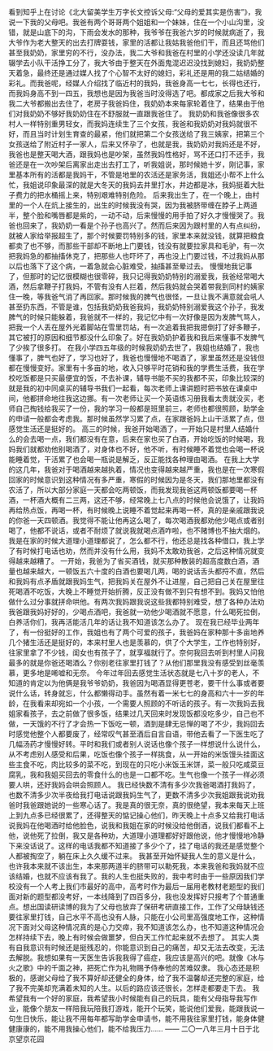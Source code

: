 看到知乎上在讨论《北大留美学生万字长文控诉父母:“父母的爱其实是伤害”》，我说一下我的父母吧。我爸有两个哥哥两个姐姐和一个妹妹，住在一个小山沟里，没错，就是山底下的沟，下雨会发水的那种，我爷爷在我爸六岁的时候就病逝了，我大爷作为老大整天的出去打牌耍钱，家里的活都让我姑我爸他们干，而且还骂他们甚至我奶奶，家里穷的不行，没办法，我二大爷和我爸在村里的小学还没读几年就辍学去小队干活挣工分了，我大爷由于整天在外面鬼混迟迟没找到媳妇，我奶奶整天着急，最终还是通过媒人找了个心智不太好的媳妇，彩礼还是用的我二姑结婚的彩礼。而我爸呢，经媒人介绍找了临近村的我妈，我爸身高一七七，长得也还行，而我妈身高不到一四五，我想也是因为我爸当时没得选了吧。都成家之后我大爷和我二大爷都搬出去住了，老房子我爸妈住，我奶奶本来每家轮着住了，结果由于他们对我奶奶不够好我奶奶住在不舒服就一直跟我爸住了。
我奶奶和我爸像很多农村人一样特别重男轻女，而我妈连续生了三个女孩，我爸和我奶奶对我妈就很不好，而且当时计划生育查的最紧，他们就把第二个女孩送给了我三姨家，把第三个女孩送给了附近村子一家人，后来又怀孕了，也就是我，我奶奶对我妈还是不好，我爸也是整天喝大酒，跟我妈也是吵架，虽然我妈性格好，骂不还口打不还手，我爸还是在一次吵架后离家出走出去打工了，听我姐说，那时候她十岁，刚记事，家里基本所有的活都是我妈干，不管是地里的农活还是家务活，我姐还小帮不上什么忙，我姐说印象最深的就是大冬天的我妈去井里打水，井边都是冰，我妈挺着大肚子费力的把水桶摇上来，特别艰难特别危险。
后来我出生了，在一个晚上，由村里的一个人在炕上接生的，出生的时候我没有哭，因为我被脐带缠在脖子上两道半，整个脸和嘴唇都是紫的，一动不动，后来慢慢的用手拍了好久才慢慢哭了。我爸也回来了，我奶奶一看是个孙子也高兴了。然而后来因为跟村里的人有点纠纷，就被人家给举报超生了，那个时候要罚特别多的钱，家里本来就没钱，就算把粮食都卖了也不够，而那些干部却不断地上门要钱，钱没有就要拉家具和毛驴，有一次把我妈急的都抽搐休克了，把那些人也吓坏了，再也没上门要过钱，不过我妈从那以后也落下了这个病，一着急就会心脏难受，抽搐甚至晕过去。
慢慢地我记事了，但那时的记忆很模糊也很零碎，我只记得我奶奶特别的溺爱我，我爸经常喝大酒，然后拿鞭子打我妈，不管有没有人拦着，然后我妈就会哭着带我到同村的姨家住一晚，等我爸气消了再回家。那时候我的脾气也很怪，一旦让我不满意就会吼人甚至扔东西，不管是谁，包括我奶奶我爸我妈，我奶奶特别溺爱我这个孙子，我发脾气的时候只能躲着，我爸就不一样的，我记忆中有一次好像是因为发脾气骂人，把我一个人丢在屋外光着脚站在雪里罚站，有一次追着我把我摁倒打了好多鞭子，其它被打的原因和细节都没什么印象了。好在我奶奶护着我和我后来懂事不发脾气了少挨了很多打。
在我小学四五年级的时候我奶奶去世了，我姐也结婚了，我也懂事了，脾气也好了，学习也好了，我爸也慢慢地不喝酒了，家里虽然还是没钱但都在慢慢变好。家里有十多亩的地，收入只够平时花销和我的学费生活费，我在学校吃饭都是只买最便宜的饭，不去补课，辅导书能不买的我都不买，印象比较深的就是我的初中同桌买的辅导书我们一起看，每次老师上课讲题时把书放在课桌中间，他都拼命地往我这边挪。有一次老师让买一个英语练习册我看太贵就没买，老师自己掏钱给我买了一份，我的学习一般都是班里前三，老师也都很照顾，助学金的申请一般都会考虑我。那时候虽然学习累了点，在家跟爸妈上山干活累了点，但感觉生活还是挺好的。
高三的时候，我爸开始喝酒了，一开始只是村里人结婚什么的会去喝一点，我们都没有在意，后来在家也买了白酒，开始吃饭的时候喝，我妈我们就都劝他别喝酒了，对身体也不好，他不听，有时候睡不着觉也会喝一杯说能睡着觉，干活累了也会喝一瓶说是解乏，反正能找各种理由喝酒。
在我上大学的这几年，我爸对于喝酒越来越执着，情况也变得越来越严重，我也是在一次寒假回家的时候意识到这种情况有多严重，寒假的时候因为是冬天，我们那地里都没有农活了，所以大部分家庭一天都会吃两顿饭，而我发现我爸这两顿饭都要喝一杯酒，一杯酒大概有二三两，这还不够，经常晚上七八点的时候他会说饿了，让我妈再给热点饭，再喝一杯，有时候晚上说睡不着觉起来再喝一杯，真的是亲戚跟我说的你爸一天四顿酒。我觉得不能让他再这么喝了，每次喝酒我都劝他少喝点或者别喝了，他都不说话，或者不耐烦了就说我就喝点酒咋啦，也不赌博也不抽大烟的。我是在家的时候大道理小道理都说了，怎么都不行，他还总是找各种借口，我上学了有时候打电话也劝，然而并没有什么用，我妈不太敢劝我爸，之后这种情况就变得越来越糟了。
一开始，我爸为了省买酒钱，就买那种散装的超高度数白酒，酒量也越来越大，一顿饭五六十度的白酒也要喝几两，喝的说话舌头都捋不直，然后和我妈有点矛盾就跟我妈生气，把我妈关在屋外不让进屋，自己把自己关在屋里往死喝酒不吃饭，大晚上不睡觉开始折腾，反正没有做不到只有想不到。我妈又怕他做什么过分事就拼命哄他。有两次我妈跟我说这些我都特别难受，想了各种办法劝我爸跟我妈好好的，少喝点酒吧，我爸就一劝他少喝酒就不愿意，什么喝死拉倒，白养活你们，我再活能活几年的话让我不知道该怎么办了。
现在我已经毕业两年了，有一份挺好的工作，我姐也有了两个可爱的孩子，我爸妈在家种那十多亩地养几个猪生活还是挺好的，本来村里人也是羡慕的，供了个大学生，工作也特别好，往家里拿了不少钱，闺女也有孩子了，就享福就行了。奈何我回去听到村里人问我最多的就是你爸还喝酒么？你别老往家里打钱了？从他们那里我没有感受到丝毫羡慕，更多地是唏嘘和无奈。
今年过年回去感觉生活状态就是七八十岁的老人，不知道的肯定以为他俩是我爷爷奶奶，我爸因为喝酒显得更苍老，要干什么事或者要说什么话，转身就忘，什么都懒得动手。虽然有着一米七七的身高和六十一岁的年龄，在我看来却宛如一个小孩，一个需要人照顾的不听话的孩子。有一次我妈去我姐家看孩子，去之前做了很多饭，结果过几天回来时发现饭都没吃多少，自己也不做，一天饿的不行了才会热一下饭吃一顿，酒到是肆无忌惮的喝了不少，我妈回去时感觉他整个人都要废了，经常叹气甚至酒后自言自语，带他去看了一下医生吃了几幅汤药才慢慢好转。平时和我们或者别人说话也像个孩子一样想说什么说什么，从不考虑别人感受和后果，吃饭也像个孩子一样挑食，从一开始的米饭馒头挂面这些主食不吃，肉比较多的菜不吃，到现在的只吃小米饭玉米饼，菜一般只吃咸菜豆腐乳，我和我姐买回去的零食什么的也是一口都不吃。生气也像一个孩子一样必须要人哄，还好我妈会哄会照顾人。
我已经快数不清有多少次我爸喝酒打我妈了，也数不清多少次半夜给我打电话说跟我妈生气了，更数不清多少次我姐跟我说劝我爸时我爸跟她说的一些寒心话了。我是真的很无奈，真的很绝望，我本来每天上班上到九点多已经很累了，还得整天的惦记操心他们，昨天晚上十点多又给我打电话说我妈在他喝酒时给他脸色，说我和我姐在家的时候没给他倒酒，说我们都看不上他，说他死了拉倒，我又是各种劝，大道理小道理都好好跟他说，他才慢慢地冷静下来没话说了。这样的电话我都不知道接了多少个了，挂了电话的我还是感觉整个人都被掏空了，躺在床上久久缓不过来。
我甚至开始怀疑我人生的意义是什么，也许我本来就不该出生，本来那两道半的脐带可以勒死我，本来我爸和我妈就不应该结婚，也就不应该有我了。我的人生也挺失败的，我中考时由于一些原因我们学校没有一个人考上我们市最好的高中，高考时作为最后一届用老教材老题型的我们面对新的题型都没考好，一本线降到了四百多分，我也没发挥好只报考了个普通重点。想出国读研读博的我为了父母也放弃了保研考研直接工作，工作了父母缺钱还要往家里打钱，自己水平不高也没有人脉，只能在小公司里高强度地工作，这种情况下面对父母这种情况真的是心力交瘁，我不知道该怎么办，也不知道这种情况会怎样持续下去，晚上有时候会做噩梦，但白天工作忙起来就不去想了。
其实人类有自我意识有时候还是挺残忍的，你能意识到自己的痛苦，却又无法去改变，无法去解脱。我想如果有一天医生告诉我我得了癌症，我应该是高兴的吧。就像《冰与火之歌》中的千面之神，把死亡作为礼物赐予侍奉他的苦难奴隶。
我心态还是积极的，感谢父母给了我不算好却还健全的身体，给了我不温馨却还完整的家庭，给了我不完美却充满着未知的人生。以后的路应该还很长，怎样走都要走下去。
我希望我有一个好的家庭，我希望我小时候能有自己的玩具，能有父母指导我写作业，能像个朋友一样陪我玩陪我打游戏，能开个玩笑，能说他们爱我，能跟我说一句生日快乐，能让我不用每年都写助学金申请书，能不用我往家里打钱，能身体健健康康的，能不用我操心他们，能不给我压力……
—— 二〇一八年三月十日于北京望京花园
